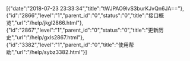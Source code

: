 [{"date":"2018-07-23 23:33:34","title":"tWJPAO9lvS3burKJvQn6JA=="},{"id":"2866","level":"1","parent_id":"0","status":"0","title":"接口概览","url":"/help/jkgl2866.html"},{"id":"2867","level":"1","parent_id":"0","status":"0","title":"更新历史","url":"/help/gxls2867.html"},{"id":"3382","level":"1","parent_id":"0","title":"使用帮助","url":"/help/sybz3382.html"}]